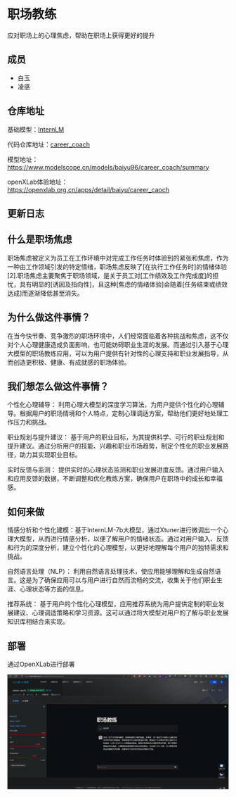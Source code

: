 # 职场教练

应对职场上的心理焦虑，帮助在职场上获得更好的提升

## 成员

- 白玉
- 凌感

## 仓库地址

基础模型：[InternLM](https://github.com/InternLM/InternLM/)

代码仓库地址：[career_coach](https://github.com/BaiYu96/career_coach)

模型地址：https://www.modelscope.cn/models/baiyu96/career_coach/summary

openXLab体验地址：https://openxlab.org.cn/apps/detail/baiyu/career_caoch

## 更新日志



## 什么是职场焦虑

职场焦虑被定义为员工在工作环境中对完成工作任务时体验到的紧张和焦虑，作为一种由工作领域引发的特定情绪，职场焦虑反映了[在执行工作任务时]的情绪体验[2].职场焦虑主要聚焦于职场领域，是关于员工对[工作绩效及工作完成度]的担忧，具有明显的[诱因及指向性]，且这种[焦虑的情绪体验]会随着[任务结束或绩效达成]而逐渐降低甚至消失。

## 为什么做这件事情？

在当今快节奏、竞争激烈的职场环境中，人们经常面临着各种挑战和焦虑，这不仅对个人心理健康造成负面影响，也可能妨碍职业生涯的发展。而通过引入基于心理大模型的职场教练应用，可以为用户提供有针对性的心理支持和职业发展指导，从而创造更积极、健康、有成就感的职场体验。

## 我们想怎么做这件事情？

个性化心理辅导： 利用心理大模型的深度学习算法，为用户提供个性化的心理辅导。根据用户的职场情境和个人特点，定制心理调适方案，帮助他们更好地处理工作压力和挑战。

职业规划与提升建议： 基于用户的职业目标，为其提供科学、可行的职业规划和提升建议。通过分析用户的技能、兴趣和职业市场趋势，制定个性化的职业发展路径，助力其实现职业目标。

实时反馈与监测： 提供实时的心理状态监测和职业发展进度反馈。通过用户输入和应用反馈的数据，不断调整和优化教练方案，确保用户在职场中的成长和幸福感。

## 如何来做

情感分析和个性化建模：基于InternLM-7b大模型，通过Xtuner进行微调出一个心理大模型，从而进行情感分析，以便了解用户的情绪状态。通过对用户输入、反馈和行为的深度分析，建立个性化的心理模型，以更好地理解每个用户的独特需求和挑战。

自然语言处理（NLP）： 利用自然语言处理技术，使应用能够理解和生成自然语言。这是为了确保应用可以与用户进行自然而流畅的交流，收集关于他们职业生涯、心理状态等方面的信息。

推荐系统： 基于用户的个性化心理模型，应用推荐系统为用户提供定制的职业发展建议、心理调适策略和学习资源。这可以通过将大模型对用户的了解与职业发展知识库相结合来实现。

## 部署

通过OpenXLab进行部署

![1707004327125](assets/1707004327125.png)